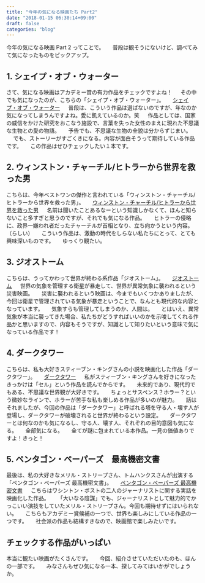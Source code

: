 ```yaml
---
title: "今年の気になる映画たち Part2"
date: "2018-01-15 06:30:14+09:00"
draft: false
categories: "blog"
---
```

今年の気になる映画 Part 2 ってことで。
　
普段は観そうにないけど、調べてみて気になったものをピックアップ。
　
## 1. シェイプ・オブ・ウォーター

さて、気になる映画はアカデミー賞の有力作品をチェックですよね！
　
その中でも気になったのが、こちらの「シェイプ・オブ・ウォーター」。
　
<a href="http://www.foxmovies-jp.com/shapeofwater/" rel="noopener noreferrer" target="_blank">シェイプ・オブ・ウォーター</a>
　
普段は、こういう作品は選ばないのですが、年なのか気になってしまうんですよね。愛に飢えているのか。笑
　
作品としては、国家の威信をかけた研究をおこなう施設で、言葉を失った女性のまえに現れた不思議な生物との愛の物語。
　
予告でも、不思議な生物の全貌は分からずじまい。
　
でも、ストーリーがすごくきになる。内容が面白そうって期待している作品です。
　
この作品はぜひチェックしたい１本です。
　
## 2. ウィンストン・チャーチル/ヒトラーから世界を救った男

こちらは、今年ベストワンの傑作と言われている「ウィンストン・チャーチル/ヒトラーから世界を救った男」。
　
<a href="http://www.churchill-movie.jp/" rel="noopener noreferrer" target="_blank">ウィンストン・チャーチル/ヒトラーから世界を救った男</a>
　
名前は聞いたことあるなーという知識しかなくて、ほんと知らないこと多すぎと思うのですが、それでも気になる作品。
　
ヒトラーの侵略に、政界一嫌われ者だったチャーチルが首相となり、立ち向かうという内容。（らしい）
　
こういう作品は、激動の時代をしらない私たちにとって、とても興味深いものです。
　
ゆっくり観たい。
　
## 3. ジオストーム

こちらは、うってかわって世界が終わる系作品「ジオストーム」。
　
<a href="http://wwws.warnerbros.co.jp/geostorm/" rel="noopener noreferrer" target="_blank">ジオストーム</a>
　
世界の気象を管理する衛星が暴走して、世界が異常気象に襲われるという災害映画。
　
災害に襲われるという映画は、今までもいくつかありましたが、今回は衛星で管理されている気象が暴走ということで、なんとも現代的な内容となっています。
　
気象すらも管理してしまうのか、人間は。
　
とはいえ、異常気象が本当に襲ってきた場合、私たちがどうすればいいのかを示唆してくれる作品かと思いますので、内容もそうですが、知識として知りたいという意味で気になっている作品です！
　
## 4. ダークタワー

こちらは、私も大好きスティーブン・キングさんの小説を映画化した作品「ダークタワー」。
　
<a href="http://www.dark-tower.jp/" rel="noopener noreferrer" target="_blank">ダークタワー</a>
　
私がスティーブン・キングさんを好きになったきっかけは「セル」という作品を読んでからです。
　
未来的であり、現代的でもある、不思議な世界観が大好きです。
　
ちょっとサスペンス？ホラー？という微妙なラインで、ホラーが苦手な私も楽しめる作品が多いのが魅力。
　
話はそれましたが、今回の作品は「ダークタワー」と呼ばれる塔を守る人・壊す人が登場し、ダークタワーが破壊されると世界が終わるという設定。
　
ダークタワーとは何なのかも気になるし、守る人、壊す人、それぞれの目的意図も気になる。
　
全部気になる。
　
全てが謎に包まれている本作品。一見の価値ありですよ！きっと！
　
## 5. ペンタゴン・ペーパーズ　最高機密文書

最後は、私の大好きなメリル・ストリープさん、トムハンクスさんが出演する「ペンタゴン・ペーパーズ 最高機密文書」。
　
<a href="http://pentagonpapers-movie.jp/" rel="noopener noreferrer" target="_blank">ペンタゴン・ペーパーズ 最高機密文書</a>
　
こちらはワシントン・ポストの二人のジャーナリストに関する実話を映画化した作品。
　
「大いなる陰謀」でも、ジャーナリストとして魅力的でかっこいい演技をしていたメリル・ストリープさん。今回も期待せずにはいられない。
　
こちらもアカデミー賞候補の一つで、世界も楽しみにしている作品の一つです。
　
社会派の作品も結構すきなので、映画館で楽しみたいです。
　
## チェックする作品がいっぱい

本当に観たい映画がたくさんです。
　
今回、紹介させていただいたのも、ほんの一部です。
　
みなさんもぜひ気になる一本、探してみてはいかがでしょうか。